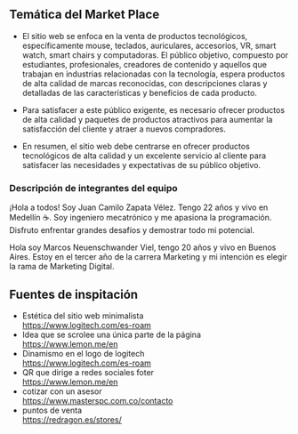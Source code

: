 <h2>Temática del Market Place</h2>

* El sitio web se enfoca en la venta de productos tecnológicos, específicamente mouse, teclados, auriculares, accesorios, VR, smart watch, smart chairs y computadoras. El público objetivo, compuesto por estudiantes, profesionales, creadores de contenido y aquellos que trabajan en industrias relacionadas con la tecnología, espera productos de alta calidad de marcas reconocidas, con descripciones claras y detalladas de las características y beneficios de cada producto.

* Para satisfacer a este público exigente, es necesario ofrecer productos de alta calidad y paquetes de productos atractivos para aumentar la satisfacción del cliente y atraer a nuevos compradores.

* En resumen, el sitio web debe centrarse en ofrecer productos tecnológicos de alta calidad y un excelente servicio al cliente para satisfacer las necesidades y expectativas de su público objetivo.

<h3>Descripción de integrantes del equipo</h3>

¡Hola a todos! Soy Juan Camilo Zapata Vélez. Tengo 22 años y vivo en Medellín ☕. Soy ingeniero mecatrónico y me apasiona la programación. Disfruto enfrentar grandes desafíos y demostrar todo mi potencial.

Hola soy Marcos Neuenschwander Viel, tengo 20 años y vivo en Buenos Aires. Estoy en el tercer año de la carrera Marketing y mi intención es elegir la rama de Marketing Digital.

<h2>Fuentes de inspitación</h2>

* Estética del sitio web minimalista
    <br>
    https://www.logitech.com/es-roam   
* Idea que se scrolee una única parte de la página
    <br>
    https://www.lemon.me/en
* Dinamismo en el logo de logitech
    <br>
    https://www.logitech.com/es-roam
* QR que dirige a redes sociales foter
    <br>
    https://www.lemon.me/en
* cotizar con un asesor
    <br>
    https://www.masterspc.com.co/contacto
* puntos de venta
    <br>
    https://redragon.es/stores/
